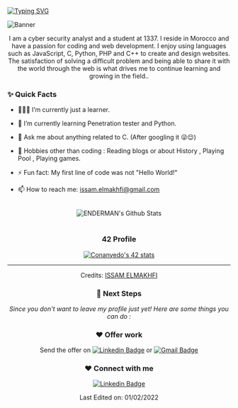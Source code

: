 
[![Typing SVG](https://readme-typing-svg.herokuapp.com?font=Robot-Bold&size=30&color=330033&center=true&vCenter=true&width=900&height=110&lines=Issam+ELMAKHFI;Programmer;Pentester;Tech-savvy+person+from+Morocco)](https://git.io/typing-svg)

![Banner](https://blogger.googleusercontent.com/img/a/AVvXsEhMXgx-VGdLvSTeH0WuPHYvsRVVhCwpcbOJlGx7_5OGATCky1MnJEKLiBplhLKk4bkPftH030ZRSV6qQ-F_Hr316opyNTnIoiQ9V4wn_g07a57kpYKCz3VDZuzd0vGvF0jqCcnun_2LLqhga3JfURcnMqmYC2ocsvdlF8renewy6FAbt7xlRek7ghcJ=s1012)


<div align="center">
I am a cyber security analyst and a student at 1337. I reside in Morocco and have a passion for coding and web development. I enjoy using languages such as JavaScript, C, Python, PHP and C++ to create and design websites. The satisfaction of solving a difficult problem and being able to share it with the world through the web is what drives me to continue learning and growing in the field..
 </div>

  
### ✨ Quick Facts

- 👨🏽‍💻 I’m currently just a learner.

- 🌱 I’m currently learning Penetration tester and Python.
<!--- 🤔 I’m looking for help for my future MERN projects.-->

- 💬 Ask me about anything related to C. (After googling it 😜😌)

- 🎿 Hobbies other than coding : Reading blogs or about History , Playing Pool , Playing games.

- ⚡ Fun fact: My first line of code was not "Hello World!"

- 📫 How to reach me: issam.elmakhfi@gmail.com

<div align="center">
</br>
<img align="center" src="https://github-readme-stats.vercel.app/api?username=issamelmakhfi&include_all_commits=true&count_private=true&show_icons=true&line_height=20&title_color=7A7ADB&icon_color=2234AE&text_color=D3D3D3&bg_color=0,000000,130F40" alt="ENDERMAN's Github Stats">

</br>
</br>

### 42 Profile

<!--

[![42 Profile Card](https://1337-readme-xi.vercel.app/api/profile?cursus=42cursus&dark=true&email=hide&login=ybouddou)](https://github.com/mohouyizme/1337-readme)
-->

[![Conanyedo's 42 stats](https://badge.mediaplus.ma/darkblue/ielmakhf)](https://github.com/oakoudad/badge42)


-----
Credits: [ISSAM ELMAKHFI](https://github.com/issamelmakhfi)


### 👣 Next Steps

_Since you don't want to leave my profile just yet! Here are some things you can do :_

### ❤️ Offer work 
Send the offer on [![Linkedin Badge](https://img.shields.io/badge/-Issam_Elmakhfi-blue?style=flat-square&logo=Linkedin&logoColor=white&link=https://www.linkedin.com/in/issam-elmakhfi-a842871b4/)](https://www.linkedin.com/in/issam-elmakhfi-a842871b4/)
or [![Gmail Badge](https://img.shields.io/badge/-issam.elmakhfi@gmail.com-c14438?style=flat-square&logo=Gmail&logoColor=white&link=mailto:issam.elmakhfi@gmail.com)](mailto:issam.elmakhfi@gmail.com)


### ❤️ Connect with me

[![Linkedin Badge](https://img.shields.io/badge/-Issam_Elmakhfi-blue?style=flat-square&logo=Linkedin&logoColor=white&link=https://www.linkedin.com/in/issam-elmakhfi-a842871b4/)](https://www.linkedin.com/in/issam-elmakhfi-a842871b4/)

<!--
**ENDERMAN/issamelmakhfi** is a ✨ _special_ ✨ repository because its `README.md` (this file) appears on your GitHub profile.
Here are some ideas to get you started:
- 🔭 I’m currently working on ...
- 🌱 I’m currently learning ...
- 👯 I’m looking to collaborate on ...
- 🤔 I’m looking for help with ...
- 💬 Ask me about ...
- 📫 How to reach me: ...
- 😄 Pronouns: ...
- ⚡ Fun fact: ...
-->




Last Edited on: 01/02/2022
